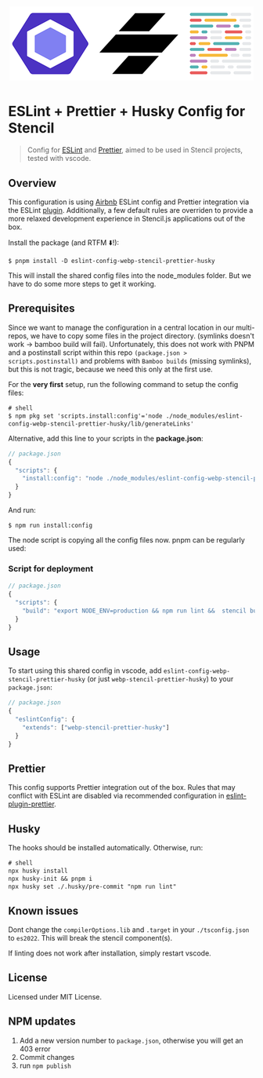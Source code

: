 <h1 align="center">
  <img width="500" src="assets/banner.png" alt="banner" />
</h1>

# ESLint + Prettier + Husky Config for Stencil

> Config for [ESLint](https://eslint.org/) and [Prettier](https://prettier.io/), aimed to be used in Stencil projects, tested with vscode.

## Overview

This configuration is using [Airbnb](https://www.npmjs.com/package/eslint-config-airbnb) ESLint config and Prettier integration via the ESLint [plugin](https://github.com/prettier/eslint-plugin-prettier). Additionally, a few default rules are overriden to provide a more relaxed development experience in Stencil.js applications out of the box.

Install the package (and RTFM ⬇️!):

```shell
$ pnpm install -D eslint-config-webp-stencil-prettier-husky
```

This will install the shared config files into the node_modules folder. But we have to do some more steps to get it working.

## Prerequisites

Since we want to manage the configuration in a central location in our multi-repos, we have to copy some files in the project directory. (symlinks doesn't work -> bamboo build will fail). Unfortunately, this does not work with PNPM and a postinstall script within this repo `(package.json > scripts.postinstall)` and problems with `Bamboo builds` (missing symlinks), but this is not tragic, because we need this only at the first use.

For the **very first** setup, run the following command to setup the config files:

```shell
# shell
$ npm pkg set 'scripts.install:config'='node ./node_modules/eslint-config-webp-stencil-prettier-husky/lib/generateLinks'
```

Alternative, add this line to your scripts in the **package.json**:

```jsx
// package.json
{
  "scripts": {
    "install:config": "node ./node_modules/eslint-config-webp-stencil-prettier-husky/lib/generateLinks"
  }
}
```

And run:

```shell
$ npm run install:config
```

The node script is copying all the config files now. pnpm can be regularly used:

### Script for deployment

```jsx
// package.json
{
  "scripts": {
    "build": "export NODE_ENV=production && npm run lint &&  stencil build --docs",
  }
}
```

## Usage

To start using this shared config in vscode, add `eslint-config-webp-stencil-prettier-husky` (or just `webp-stencil-prettier-husky`) to your `package.json`:

```jsx
// package.json
{
  "eslintConfig": {
    "extends": ["webp-stencil-prettier-husky"]
  }
}
```

## Prettier

This config supports Prettier integration out of the box. Rules that may conflict with ESLint are disabled via recommended configuration in [eslint-plugin-prettier](https://github.com/prettier/eslint-plugin-prettier).

## Husky

The hooks should be installed automatically. Otherwise, run:

```shell
# shell
npx husky install
npx husky-init && pnpm i
npx husky set ./.husky/pre-commit "npm run lint"
```

## Known issues

Dont change the `compilerOptions.lib` and `.target` in your `./tsconfig.json` to `es2022`. This will break the stencil component(s).

If linting does not work after installation, simply restart vscode.

## License

Licensed under MIT License.

## NPM updates

1. Add a new version number to `package.json`, otherwise you will get an 403 error
2. Commit changes
3. run `npm publish`
